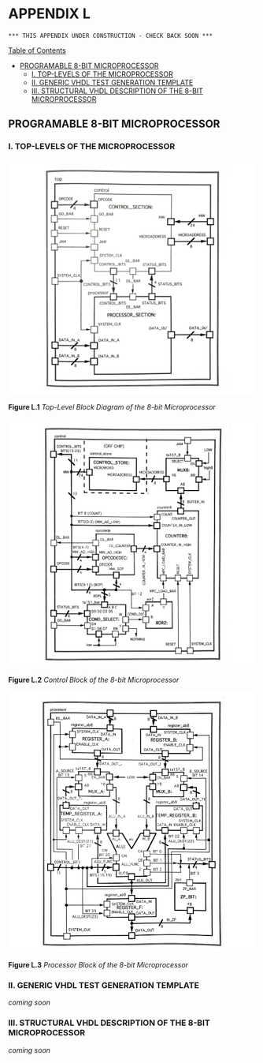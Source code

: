 # APPENDIX L

```text
*** THIS APPENDIX UNDER CONSTRUCTION - CHECK BACK SOON ***
```

[Table of Contents](https://github.com/JeffDeCola/my-masters-thesis#table-of-contents)

* [PROGRAMABLE 8-BIT MICROPROCESSOR](https://github.com/JeffDeCola/my-masters-thesis/blob/master/appendices/appendix-l/appendix-l.md#programable-8-bit-microprocessor)
  * [I. TOP-LEVELS OF THE MICROPROCESSOR](https://github.com/JeffDeCola/my-masters-thesis/blob/master/appendices/appendix-l/appendix-l.md#i-top-levels-of-the-microprocessor)
  * [II. GENERIC VHDL TEST GENERATION TEMPLATE](https://github.com/JeffDeCola/my-masters-thesis/blob/master/appendices/appendix-l/appendix-l.md#ii-generic-vhdl-test-generation-template)
  * [III. STRUCTURAL VHDL DESCRIPTION OF THE 8-BIT MICROPROCESSOR](https://github.com/JeffDeCola/my-masters-thesis/blob/master/appendices/appendix-l/appendix-l.md#iii-structural-vhdl-description-of-the-8-bit-microprocessor)

## PROGRAMABLE 8-BIT MICROPROCESSOR

### I. TOP-LEVELS OF THE MICROPROCESSOR

![Figure-L.1-Top-Level-Block-Diagram-of-the-8-bit-Microprocessor.jpg](figures/Figure-L.1-Top-Level-Block-Diagram-of-the-8-bit-Microprocessor.jpg)

**Figure L.1** *Top-Level Block Diagram of the 8-bit Microprocessor*

![Figure-L.2-Control-Block-of-the-8-bit-Microprocessor.jpg](figures/Figure-L.2-Control-Block-of-the-8-bit-Microprocessor.jpg)

**Figure L.2** *Control Block of the 8-bit Microprocessor*

![Figure-L.3-Processor-Block-of-the-8-bit-Microprocessor.jpg](figures/Figure-L.3-Processor-Block-of-the-8-bit-Microprocessor.jpg)

**Figure L.3** *Processor Block of the 8-bit Microprocessor*

### II. GENERIC VHDL TEST GENERATION TEMPLATE

*coming soon*

### III. STRUCTURAL VHDL DESCRIPTION OF THE 8-BIT MICROPROCESSOR

*coming soon*
